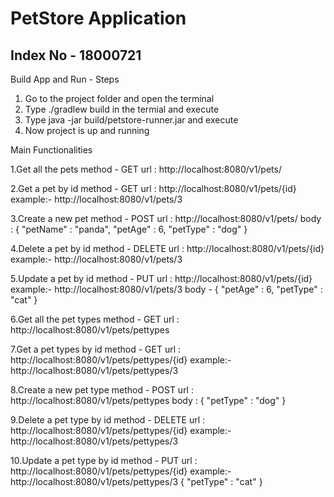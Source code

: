 # PetStore Application

## Index No - 18000721

Build App and Run - Steps
1. Go to the project folder and open the terminal
2. Type ./gradlew build in the termial and execute
3. Type  java -jar build/petstore-runner.jar and execute
4. Now project is up and running

Main Functionalities

1.Get all the pets
method - GET
url : http://localhost:8080/v1/pets/

2.Get a pet by id
method - GET
url : http://localhost:8080/v1/pets/{id}
example:- http://localhost:8080/v1/pets/3

3.Create a new pet
method - POST
url : http://localhost:8080/v1/pets/
body : 
{ "petName" : "panda", "petAge" : 6, "petType" : "dog" }

4.Delete a pet by id
method - DELETE
url : http://localhost:8080/v1/pets/{id}
example:- http://localhost:8080/v1/pets/3

5.Update a pet by id
method - PUT
url : http://localhost:8080/v1/pets/{id}
example:- 
http://localhost:8080/v1/pets/3
body - { "petAge" : 6, "petType" : "cat" }

6.Get all the pet types
method - GET
url : http://localhost:8080/v1/pets/pettypes

7.Get a pet types by id
method - GET
url : http://localhost:8080/v1/pets/pettypes/{id}
example:- http://localhost:8080/v1/pets/pettypes/3

8.Create a new pet type
method - POST
url : http://localhost:8080/v1/pets/pettypes
body : 
{ "petType" : "dog" }

9.Delete a pet type by id
method - DELETE
url : http://localhost:8080/v1/pets/pettypes/{id}
example:- http://localhost:8080/v1/pets/pettypes/3

10.Update a pet type by id
method - PUT
url : http://localhost:8080/v1/pets/pettypes/{id}
example:- http://localhost:8080/v1/pets/pettypes/3
{ "petType" : "cat" }

